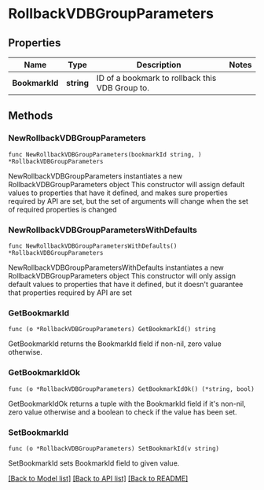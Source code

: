 # RollbackVDBGroupParameters

## Properties

Name | Type | Description | Notes
------------ | ------------- | ------------- | -------------
**BookmarkId** | **string** | ID of a bookmark to rollback this VDB Group to. | 

## Methods

### NewRollbackVDBGroupParameters

`func NewRollbackVDBGroupParameters(bookmarkId string, ) *RollbackVDBGroupParameters`

NewRollbackVDBGroupParameters instantiates a new RollbackVDBGroupParameters object
This constructor will assign default values to properties that have it defined,
and makes sure properties required by API are set, but the set of arguments
will change when the set of required properties is changed

### NewRollbackVDBGroupParametersWithDefaults

`func NewRollbackVDBGroupParametersWithDefaults() *RollbackVDBGroupParameters`

NewRollbackVDBGroupParametersWithDefaults instantiates a new RollbackVDBGroupParameters object
This constructor will only assign default values to properties that have it defined,
but it doesn't guarantee that properties required by API are set

### GetBookmarkId

`func (o *RollbackVDBGroupParameters) GetBookmarkId() string`

GetBookmarkId returns the BookmarkId field if non-nil, zero value otherwise.

### GetBookmarkIdOk

`func (o *RollbackVDBGroupParameters) GetBookmarkIdOk() (*string, bool)`

GetBookmarkIdOk returns a tuple with the BookmarkId field if it's non-nil, zero value otherwise
and a boolean to check if the value has been set.

### SetBookmarkId

`func (o *RollbackVDBGroupParameters) SetBookmarkId(v string)`

SetBookmarkId sets BookmarkId field to given value.



[[Back to Model list]](../README.md#documentation-for-models) [[Back to API list]](../README.md#documentation-for-api-endpoints) [[Back to README]](../README.md)


